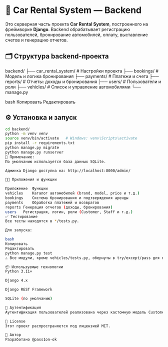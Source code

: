 # 🧩 Car Rental System — Backend

Это серверная часть проекта **Car Rental System**, построенного на фреймворке **Django**. Backend обрабатывает регистрацию пользователей, бронирование автомобилей, оплату, выставление счетов и генерацию отчетов.

## 🗂️ Структура backend-проекта

backend/ ├── car_rental_system/ # Настройки проекта ├── bookings/ # Модель и логика бронирования ├── payments/ # Платежи и счета ├── reports/ # Отчеты: доходы и бронирования ├── users/ # Пользователи и роли ├── vehicles/ # Список и управление автомобилями └── manage.py

bash
Копировать
Редактировать

## ⚙️ Установка и запуск

```bash
cd backend/
python -m venv venv
source venv/bin/activate   # Windows: venv\Scripts\activate
pip install -r requirements.txt
python manage.py migrate
python manage.py runserver
📌 Примечание:
По умолчанию используется база данных SQLite.

Админка Django доступна на: http://localhost:8000/admin/

👨‍💻 Приложения и функции

Приложение	Функции
vehicles	Каталог автомобилей (brand, model, price и т.д.)
bookings	Система бронирования и подтверждения аренды
payments	Обработка платежей и возвратов
reports	Генерация отчетов (доходы, бронирования)
users	Регистрация, логин, роли (Customer, Staff и т.д.)
✅ Тестирование
Все тесты находятся в */tests.py.

Для запуска:

bash
Копировать
Редактировать
python manage.py test
⚠ Все модули, кроме vehicles/tests.py, обернуты в try/except/pass для повышения устойчивости CI при разработке.

📦 Используемые технологии
Python 3.11+

Django 4.x

Django REST Framework

SQLite (по умолчанию)

🔐 Аутентификация
Аутентификация пользователей реализована через кастомную модель Customer, основанную на AbstractUser.

📄 License
Этот проект распространяется под лицензией MIT.

👤 Автор
Разработано @pass1on-ok

